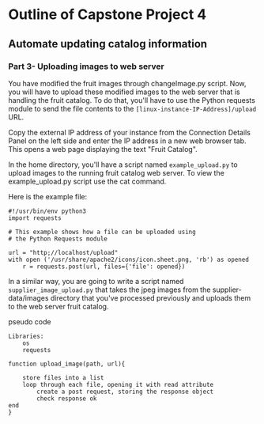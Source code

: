 # Outline of Capstone Project 4

## Automate updating catalog information

### Part 3- Uploading images to web server

You have modified the fruit images through changeImage.py script. Now, you will have to upload these modified images to the web server that is handling the fruit catalog. To do that, you'll have to use the Python requests module to send the file contents to the `[linux-instance-IP-Address]/upload` URL.

Copy the external IP address of your instance from the Connection Details Panel on the left side and enter the IP address in a new web browser tab. This opens a web page displaying the text "Fruit Catalog".

In the home directory, you'll have a script named `example_upload.py` to upload images to the running fruit catalog web server. To view the example_upload.py script use the cat command.

Here is the example file:
```
#!/usr/bin/env python3
import requests

# This example shows how a file can be uploaded using 
# the Python Requests module

url = "http;//localhost/upload"
with open ('/usr/share/apache2/icons/icon.sheet.png, 'rb') as opened
    r = requests.post(url, files={'file': opened})
```

In a similar way, you are going to write a script named `supplier_image_upload.py` that takes the jpeg images from the supplier-data/images directory that you've processed previously and uploads them to the web server fruit catalog.

pseudo code
```
Libraries:
    os
    requests

function upload_image(path, url){

    store files into a list
    loop through each file, opening it with read attribute
        create a post request, storing the response object
        check response ok
end
}
```
